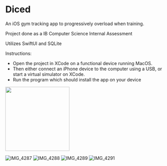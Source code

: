# Diced
An iOS gym tracking app to progressively overload when training.

Project done as a IB Computer Science Internal Assessment

Utilizes SwiftUI and SQLite

Instructions:
- Open the project in XCode on a functional device running MacOS. 
- Then either connect an iPhone device to the computer using a USB, or start a virtual simulator on XCode. 
- Run the program which should install the app on your device	

<img src="[http://....jpg](https://user-images.githubusercontent.com/44971425/188290773-7b70b948-819d-45a7-af1c-3759cbbeb65d.jpg)" width="200" height="200" />

![IMG_4287](https://user-images.githubusercontent.com/44971425/188290773-7b70b948-819d-45a7-af1c-3759cbbeb65d.jpg)
![IMG_4288](https://user-images.githubusercontent.com/44971425/188290774-c3d4975d-31aa-423c-8994-60b19af4bc0c.jpg)
![IMG_4289](https://user-images.githubusercontent.com/44971425/188290776-5640d06c-5531-43e6-88bc-65f49568a0b2.jpg)
![IMG_4291](https://user-images.githubusercontent.com/44971425/188290777-63d4238d-aacf-45f5-9252-12c7d071c785.jpg)
